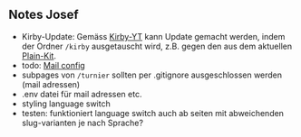 ## Notes Josef

- Kirby-Update: Gemäss [Kirby-YT](https://youtu.be/lLQZd64uvPs?si=-g7lFIqJWn64ZaXe&t=147) kann Update gemacht werden, indem der Ordner `/kirby` ausgetauscht wird, z.B. gegen den aus dem aktuellen [Plain-Kit](https://getkirby.com/try).
- todo: [Mail config](https://getkirby.com/docs/guide/emails#transport-configuration)
- subpages von `/turnier` sollten per .gitignore ausgeschlossen werden (mail adressen)
- .env datei für mail adressen etc.
- styling language switch
- testen: funktioniert language switch auch ab seiten mit abweichenden slug-varianten je nach Sprache?

